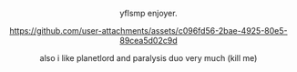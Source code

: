 <div align="center">

yflsmp enjoyer.



https://github.com/user-attachments/assets/c096fd56-2bae-4925-80e5-89cea5d02c9d

also i like planetlord and paralysis duo very much (kill me)

